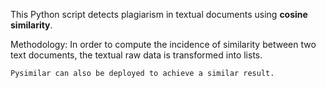 This Python script detects plagiarism in textual documents using **cosine similarity**.

Methodology: 
    In order to compute the incidence of similarity between two text documents, 
    the textual raw data is transformed into lists. 

    Pysimilar can also be deployed to achieve a similar result. 
